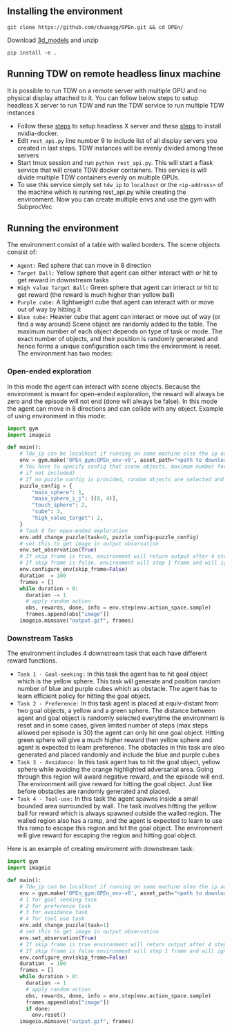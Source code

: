 ## Installing the environment

`git clone https://github.com/chuangg/OPEn.git && cd OPEn/`


Download [3d_models](https://agent-dataset-storage.s3.us-east.cloud-object-storage.appdomain.cloud/3d_models.zip) and unzip

`pip install -e .`

## Running TDW on remote headless linux machine
It is possible to run TDW on a remote server with multiple GPU and no physical display attached to it. You can follow 
below steps to setup headless X server to run TDW and run the TDW service to run multiple TDW instances
* Follow these [steps](https://github.com/chuangg/tdw-transport-challenge-starter-code#setting-up-headless-x-server) to 
setup headless X server and these [steps](https://docs.nvidia.com/datacenter/cloud-native/container-toolkit/install-guide.html#docker) 
to install nvidia-docker.
* Edit `rest_api.py` line number 9 to include list of all display servers you created in last steps. TDW instances will
  be evenly divided among these servers
* Start tmux session and run `python rest_api.py`. This will start a flask service that will create TDW docker 
  containers. This service is will divide multiple TDW containers evenly on multiple GPUs.
* To use this service simply set `tdw_ip` to `localhost` or the `<ip-address>` of the machine which is running rest_api.py 
  while creating the environment. Now you can create multiple envs and use the gym with SubprocVec

## Running the environment
The environment consist of a table with walled borders. 
The scene objects consist of:
* `Agent:` Red sphere that can move in 8 direction
* `Target Ball:` Yellow sphere that agent can either interact with or hit to get reward in downstream tasks
* `High value Target Ball:` Green sphere that agent can interact or hit to get reward (the reward is much higher than 
  yellow ball)
* `Purple cube:` A lightweight cube that agent can interact with or move out of way by hitting it
* `Blue cube:` Heavier cube that agent can interact or move out of way (or find a way around)
Scene object are randomly added to the table. The maximum number of each object depends on type of task or mode. The 
  exact number of objects, and their position is randomly generated and hence forms a unique configuration each time the
  environment is reset.
The environment has two modes:
### Open-ended exploration 
In this mode the agent can interact with scene objects. Because the environment is meant for open-ended 
exploration, the reward will always be zero and the episode will not end (done will always be false). In
this mode the agent can move in 8 directions and can collide with any object.
Example of using environment in this mode:
```python
import gym
import imageio

def main():
    # Tdw_ip can be localhost if running on same machine else the ip address of the machine
    env = gym.make('OPEn_gym:OPEn_env-v0', asset_path="<path to downloaded 3d_models>", tdw_ip=None, self_ip="localhost", port=None, debug=False)
    # You have to specify config that scene objects, maximum number for them, agent position (Will be placed randomly 
    # if not included) 
    # If no puzzle config is provided, random objects are selected and placed
    puzzle_config = {
        "main_sphere": 1,
        "main_sphere_i_j": [(8, 4)],
        "touch_sphere": 2,
        "cube": 3,
        "high_value_target": 2,
    }
    # Task 0 for open-ended exploration
    env.add_change_puzzle(task=0, puzzle_config=puzzle_config)
    # set this to get image in output observation
    env.set_observation(True)
    # If skip frame is true, environment will return output after 4 steps
    # If skip frame is false, environment will step 1 frame and will ignore all but every 4th action
    env.configure_env(skip_frame=False)
    duration  = 100
    frames = []
    while duration > 0:
      duration -= 1
      # apply random action
      obs, rewards, done, info = env.step(env.action_space.sample)
      frames.append(obs["image"])
    imageio.mimsave("output.gif", frames)
```
### Downstream Tasks
The environment includes 4 downstream task that each have different reward functions.
* `Task 1 - Goal-seeking:` In this task the agent has to hit goal object which is the yellow sphere. This task will 
  generate and position random number of blue and purple cubes which as obstacle. The agent has to learn efficient 
  policy for hitting the goal object. 
* `Task 2 - Preference:` In this task agent is placed at equiv-distant from two goal objects, a yellow and a green sphere.
  The distance between agent and goal object is randomly selected  everytime the environment is reset and in some cases,
  given limited number of steps (max steps allowed per episode is 30) the agent can only hit one goal object. 
  Hitting green sphere will give a much higher reward then yellow sphere and agent is expected to learn preference. 
  The obstacles in this task are also generated and placed randomly and include the blue and purple cubes 
* `Task 3 - Avoidance:` In this task agent has to hit the goal object, yellow sphere while avoiding the orange highlighted
  adversarial area. Going through this region will award negative reward, and the episode will end. The environment will 
  give reward for hitting the goal object. Just like before obstacles are randomly generated and placed.
* `Task 4 - Tool-use:` In this task the agent spawns inside a small bounded area surrounded by wall. The task involves 
  hitting the yellow ball for reward which is always spawned outside the walled region. The walled region also has a 
  ramp, and the agent is expected to learn to use this ramp to escape this region and hit the goal object. The 
  environment will give reward for escaping the region and  hitting goal object.
  
Here is an example of creating enviroment with downstream task:
```python
import gym
import imageio

def main():
    # Tdw_ip can be localhost if running on same machine else the ip address of the machine
    env = gym.make('OPEn_gym:OPEn_env-v0', asset_path="<path to downloaded 3d_models>", tdw_ip=None, self_ip="localhost", port=None, debug=False)
    # 1 for goal seeking task
    # 2 for preference task
    # 3 for avoidance task
    # 4 for tool use task
    env.add_change_puzzle(task=1)
    # set this to get image in output observation
    env.set_observation(True)
    # If skip frame is true environment will return output after 4 steps
    # If skip frame is false environment will step 1 frame and will ignore all but every 4th action
    env.configure_env(skip_frame=False)
    duration  = 100
    frames = []
    while duration > 0:
      duration -= 1
      # apply random action
      obs, rewards, done, info = env.step(env.action_space.sample)
      frames.append(obs["image"])
      if done:
        env.reset()
    imageio.mimsave("output.gif", frames)
      
```
